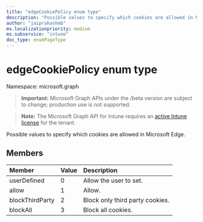 ```yaml
---
title: "edgeCookiePolicy enum type"
description: "Possible values to specify which cookies are allowed in Microsoft Edge."
author: "jaiprakashmb"
ms.localizationpriority: medium
ms.subservice: "intune"
doc_type: enumPageType
---
```


# edgeCookiePolicy enum type

Namespace: microsoft.graph

> **Important:** Microsoft Graph APIs under the /beta version are subject to change; production use is not supported.

> **Note:** The Microsoft Graph API for Intune requires an [active Intune license](https://go.microsoft.com/fwlink/?linkid=839381) for the tenant.

Possible values to specify which cookies are allowed in Microsoft Edge.

## Members
|Member|Value|Description|
|:---|:---|:---|
|userDefined|0|Allow the user to set.|
|allow|1|Allow.|
|blockThirdParty|2|Block only third party cookies.|
|blockAll|3|Block all cookies.|
